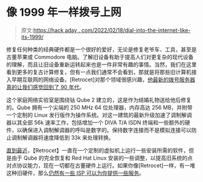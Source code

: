 # 像 1999 年一样拨号上网

> 原文:[https://hack aday . com/2022/02/18/dial-into-the-internet-like-its-1999/](https://hackaday.com/2022/02/18/dial-into-the-internet-like-its-1999/)

修复任何种类的经典硬件都是一个很好的爱好，无论是修复老爷车、工具，甚至是古董苹果或 Commodore 电脑。了解旧设备有助于提高人们对更复杂的现代设备的理解，而且让旧设备重新运转起来也是一件非常有趣的事情。当然，我们在这里看到更多的复古计算修复，但有一点我们通常不会看到，那就是将那些旧计算机接入早期互联网的网络设备。[Retrocet]对那个领域很感兴趣，[他最新的拨号服务器真的让我们感觉回到了 90 年代](https://www.reddit.com/r/homelab/comments/stpbyn/the_dialup_home_lab_56k_edition/)。

这个家庭网络实验室是围绕钴 Qube 2 建立的，这是作为结婚礼物送给他后修复的。Qube 拥有一个尖端的 250 MHz 64 位处理器，内存高达 256 MB，并附带一个定制的 Linux 发行版作为操作系统。对这一建筑的最新升级加速了调制解调器以其全部 56k 速率工作，包括增加一个 DIVA T/A ISDN 终端和一些额外的硬件，以确保进入调制解调器的呼叫是数字的。保持数字连接而不是模拟连接可以防止调制解调器将速度降低到 33k 来处理转换。

[直到最近](https://www.reddit.com/r/homelab/comments/rn4px2/the_dialup_home_lab_featuring_the_cobalt_qube_2/)，【Retrocet】一直在一个定制的虚拟机上运行一些安装所需的软件，但是由于 Qube 的完全恢复和 Red Hat Linux 安装的一些调整，以提高旧系统的点对点协议能力，现在一切都在古董硬件上运行。如果你像[Retrocet]一样，有一堆这种旧硬件，那么[仍然有一些 ISP 可以为你提供一些服务](https://hackaday.com/2020/05/30/build-your-own-dial-up-isp-now-with-modem-pool/)。